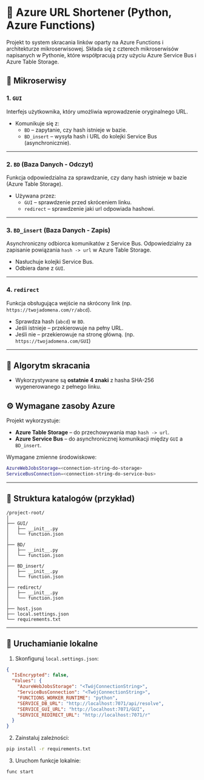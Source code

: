 # 🔗 Azure URL Shortener (Python, Azure Functions)

Projekt to system skracania linków oparty na Azure Functions i architekturze mikroserwisowej. Składa się z czterech mikroserwisów napisanych w Pythonie, które współpracują przy użyciu Azure Service Bus i Azure Table Storage.

## 🧩 Mikroserwisy

### 1. `GUI`
Interfejs użytkownika, który umożliwia wprowadzenie oryginalnego URL.

- Komunikuje się z:
  - `BD` – zapytanie, czy hash istnieje w bazie.
  - `BD_insert` – wysyła hash i URL do kolejki Service Bus (asynchronicznie).

---

### 2. `BD` (Baza Danych - Odczyt)
Funkcja odpowiedzialna za sprawdzanie, czy dany hash istnieje w bazie (Azure Table Storage).

- Używana przez:
  - `GUI` – sprawdzenie przed skróceniem linku.
  - `redirect` – sprawdzenie jaki url odpowiada hashowi.

---

### 3. `BD_insert` (Baza Danych - Zapis)
Asynchroniczny odbiorca komunikatów z Service Bus. Odpowiedzialny za zapisanie powiązania `hash -> url` w Azure Table Storage.

- Nasłuchuje kolejki Service Bus.
- Odbiera dane z `GUI`.

---

### 4. `redirect`
Funkcja obsługująca wejście na skrócony link (np. `https://twojadomena.com/r/abcd`).

- Sprawdza hash (`abcd`) w `BD`.
- Jeśli istnieje – przekierowuje na pełny URL.
- Jeśli nie – przekierowuje na stronę główną. (np. `https://twojadomena.com/GUI`)

---

## 🔐 Algorytm skracania


- Wykorzystywane są **ostatnie 4 znaki** z hasha SHA-256 wygenerowanego z pełnego linku.


## ⚙️ Wymagane zasoby Azure

Projekt wykorzystuje:

- **Azure Table Storage** – do przechowywania map `hash -> url`.
- **Azure Service Bus** – do asynchronicznej komunikacji między `GUI` a `BD_insert`.

Wymagane zmienne środowiskowe:

```bash
AzureWebJobsStorage=<connection-string-do-storage>
ServiceBusConnection=<connection-string-do-service-bus>
````

---

## 📁 Struktura katalogów (przykład)

```
/project-root/
│
├── GUI/                       
│   ├── __init__.py            
│   └── function.json          
│
├── BD/                        
│   ├── __init__.py            
│   └── function.json
│
├── BD_insert/                 
│   ├── __init__.py            
│   └── function.json
│
├── redirect/                  
│   ├── __init__.py            
│   └── function.json
│
├── host.json                  
├── local.settings.json       
└── requirements.txt           

```

---

## 🚀 Uruchamianie lokalne

1. Skonfiguruj `local.settings.json`:

```json
{
  "IsEncrypted": false,
  "Values": {
    "AzureWebJobsStorage": "<TwójConnectionString>",
    "ServiceBusConnection": "<TwójConnectionString>",
    "FUNCTIONS_WORKER_RUNTIME": "python",
    "SERVICE_DB_URL": "http://localhost:7071/api/resolve",
    "SERVICE_GUI_URL": "http://localhost:7071/GUI",
    "SERVICE_REDIRECT_URL": "http://localhost:7071/r"
  }
}
```

2. Zainstaluj zależności:

```bash
pip install -r requirements.txt
```

3. Uruchom funkcje lokalnie:

```bash
func start
```
